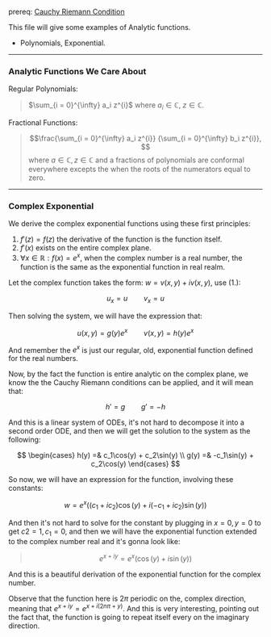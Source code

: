 prereq: [Cauchy Riemann Condition](Cauchy%20Riemann%20Condition.md)

This file will give some examples of Analytic functions. 
* Polynomials, Exponential. 

---

### **Analytic Functions We Care About**

Regular Polynomials: 

> $\sum_{i = 0}^{\infty} a_i z^{i}$ where $a_i \in \mathbb{C}$, $z\in \mathbb{C}$.

Fractional Functions: 

> $$\frac{\sum_{i = 0}^{\infty} a_i z^{i}}
> {\sum_{i = 0}^{\infty} b_i z^{i}}, 
> $$
> where $a\in \mathbb{C}, z\in \mathbb{C}$ and a fractions of polynomials are conformal everywhere excepts the when the roots of the numerators equal to zero. 

---

### **Complex Exponential**

We derive the complex exponential functions using these first principles: 

1. $f'(z) = f(z)$ the derivative of the function is the function itself.
2. $f'(x)$ exists on the entire complex plane.
3. $\forall x \in \mathbb{R}: f(x) = e^x$, when the complex number is a real number, the function is the same as the exponential function in real realm.

Let the complex function takes the form: $w = v(x, y) + iv(x, y)$, use (1.): 

$$
u_x = u \hspace{2em} v_x = u
$$

Then solving the system, we will have  the expression that: 

$$
u(x, y) = g(y)e^x \hspace{2em} v(x, y) = h(y)e^x 
$$

And remember the $e^x$ is just our regular, old, exponential function defined for the real numbers. 

Now, by the fact the function is entire analytic on the complex plane, we know the the Cauchy Riemann conditions can be applied, and it will mean that: 

$$
h' = g \hspace{2em} g' = -h
$$

And this is a linear system of ODEs, it's not hard to decompose it into a second order ODE, and then we will get the solution to the system as the following: 

$$
\begin{cases}
	h(y) =& c_1\cos(y) + c_2\sin(y)  \\
	g(y) =& -c_1\sin(y) + c_2\cos(y) 
\end{cases}
$$

So now, we will have an expression for the function, involving these constants: 

$$
w = e^x((c_1 +ic_2)\cos(y) + i(-c_1 + ic_2)\sin(y))
$$

And then it's not hard to solve for the constant by plugging in $x = 0, y = 0$ to get $c2 = 1, c_1 =0$, and then we will have the exponential function extended to the complex number real and it's gonna look like: 

> $$
> e^{x + iy} = e^{x} (\cos(y) + i\sin(y))
> $$

And this is a beautiful derivation of the exponential function for the complex number. 

Observe that the function here is $2\pi$ periodic on the, complex direction, meaning that $e^{x + iy} = e^{x + i(2n\pi + y)}$. And this is very interesting, pointing out the fact that, the function is going to repeat itself every on the imaginary direction. 




